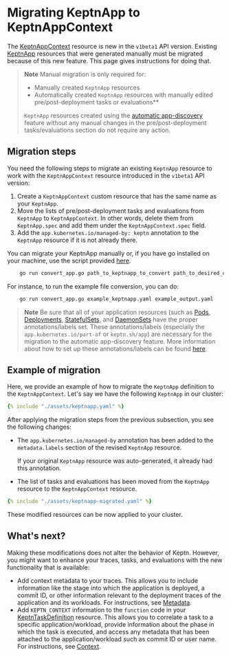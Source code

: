 # Migrating KeptnApp to KeptnAppContext

The
[KeptnAppContext](../../reference/crd-reference/appcontext.md)
resource is new in the `v1beta1` API version.
Existing
[KeptnApp](../../reference/crd-reference/app.md)
resources that were generated manually must be migrated
because of this new feature.
This page gives instructions for doing that.

> **Note**
> Manual migration is only required for:
>
> * Manually created `KeptnApp` resources
> * Automatically created `KeptnApp` resources with
>   manually edited pre/post-deployment tasks or evaluations**
>
> `KeptnApp` resources created using the
> [automatic app-discovery](../../guides/auto-app-discovery.md)
> feature without any manual changes in the pre/post-deployment
> tasks/evaluations section do not require any action.

## Migration steps

You need the following steps to migrate an existing `KeptnApp` resource
to work with the `KeptnAppContext` resource
introduced in the `v1beta1` API version:

1. Create a `KeptnAppContext` custom resource
   that has the same name as your `KeptnApp`.
2. Move the lists of pre/post-deployment tasks and evaluations
   from `KeptnApp` to `KeptnAppContext`.
   In other words, delete them from `KeptnApp.spec`
   and add them under the `KeptnAppContext.spec` field.
3. Add the `app.kubernetes.io/managed-by: keptn` annotation
   to the `KeptnApp` resource if it is not already there.

You can migrate your KeptnApp manually or, if you have go installed
on your machine, use the script provided
[here](https://github.com/keptn/lifecycle-toolkit/tree/main/lifecycle-operator/converter).

```bash
    go run convert_app.go path_to_keptnapp_to_convert path_to_desired_output_file
```

For instance, to run the example file conversion, you can do:

```bash
    go run convert_app.go example_keptnapp.yaml example_output.yaml
```

> **Note**
Be sure that all of your application resources
(such as
[Pods](https://kubernetes.io/docs/concepts/workloads/pods/),
[Deployments](https://kubernetes.io/docs/concepts/workloads/controllers/deployment/),
[StatefulSets](https://kubernetes.io/docs/concepts/workloads/controllers/statefulset/),
and
[DaemonSets](https://kubernetes.io/docs/concepts/workloads/controllers/daemonset/)
have the proper annotations/labels set.
These annotations/labels (especially the
`app.kubernetes.io/part-of` or `keptn.sh/app`)
are necessary for the migration to the
automatic app-discovery feature.
More information about how to set up these annotations/labels
can be found [here](../../guides/integrate.md#basic-annotations).

## Example of migration

Here, we provide an example of how to
migrate the `KeptnApp` definition to the `KeptnAppContext`.
Let's say we have the following `KeptnApp` in our cluster:

```yaml
{% include "./assets/keptnapp.yaml" %}
```

After applying the migration steps from the previous subsection,
you see the following changes:

* The `app.kubernetes.io/managed-by` annotation
  has been added to the `metadata.labels` section of the revised `KeptnApp` resource.

     If your original `KeptnApp` resource was auto-generated,
     it already had this annotation.

* The list of tasks and evaluations
has been moved from the `KeptnApp` resource
to the `KeptnAppContext` resource.

```yaml
{% include "./assets/keptnapp-migrated.yaml" %}
```

These modified resources can be now applied to your cluster.

## What's next?

Making these modifications does not alter the behavior of Keptn.
However, you might want to enhance your traces, tasks, and evaluations
with the new functionality that is available:

* Add context metadata to your traces.
  This allows you to include information
  like the stage into which the application is deployed, a commit ID,
  or other information relevant to the deployment traces of
  the application and its workloads.
  For instructions, see
  [Metadata](../../guides/metadata.md).
* Add `KEPTN_CONTEXT` information to the `function` code in your
  [KeptnTaskDefinition](../../reference/crd-reference/taskdefinition.md)
  resource.
  This allows you to correlate a task to a specific application/workload,
  provide information about the phase in which the task is executed,
  and access any metadata that has been attached to the application/workload
  such as commit ID or user name.
  For instructions, see
  [Context](../../guides/tasks.md#context).
  